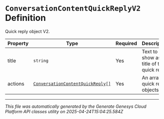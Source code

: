 # `ConversationContentQuickReplyV2` Definition

Quick reply object V2.

| Property | Type | Required | Description |
|----------|------|----------|-------------|
| title | `string` | Yes | Text to show as the title of the quick reply. |
| actions | [`ConversationContentQuickReply[]`](conversationcontentquickreply-definition.md) | Yes | An array of quick reply objects. |

---

*This file was automatically generated by the Generate Genesys Cloud Platform API classes utility on 2025-04-24T15:04:25.584Z*